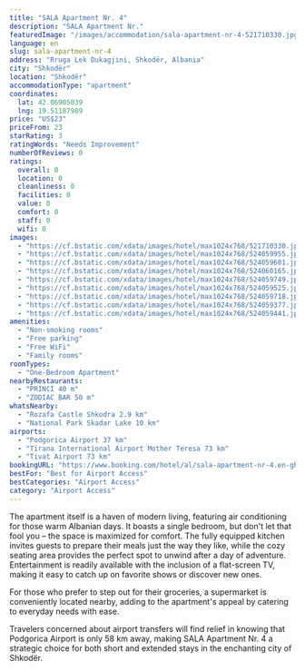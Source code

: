 ```yaml
---
title: "SALA Apartment Nr. 4"
description: "SALA Apartment Nr."
featuredImage: "/images/accommodation/sala-apartment-nr-4-521710330.jpg"
language: en
slug: sala-apartment-nr-4
address: "Rruga Lek Dukagjini, Shkodër, Albania"
city: "Shkodër"
location: "Shkodër"
accommodationType: "apartment"
coordinates:
  lat: 42.06905039
  lng: 19.51187989
price: "US$23"
priceFrom: 23
starRating: 3
ratingWords: "Needs Improvement"
numberOfReviews: 0
ratings:
  overall: 0
  location: 0
  cleanliness: 0
  facilities: 0
  value: 0
  comfort: 0
  staff: 0
  wifi: 0
images:
  - "https://cf.bstatic.com/xdata/images/hotel/max1024x768/521710330.jpg?k=e88f2c99db19e7d7f59c8aee5efa12592d93590067ff05396fd849de12222c72&o=&hp=1"
  - "https://cf.bstatic.com/xdata/images/hotel/max1024x768/524059955.jpg?k=2b127431d10da682d8094b0773d6cc36162502ef3577b8bccecc1a5169ee3aa3&o=&hp=1"
  - "https://cf.bstatic.com/xdata/images/hotel/max1024x768/524059601.jpg?k=ec0d415012f153e4e876fc2aa610c3d91493aec6d26cbde8ba3b143d5b934134&o=&hp=1"
  - "https://cf.bstatic.com/xdata/images/hotel/max1024x768/524060165.jpg?k=76e3d620e88e784d9c2075b4909d7ac027bf14cddfd48a251c0417a89d1fefc1&o=&hp=1"
  - "https://cf.bstatic.com/xdata/images/hotel/max1024x768/524059749.jpg?k=8e251c30bc38ac8997be5d462c450d0e4c55723d5a95f8726d20d0fbd4c58d0d&o=&hp=1"
  - "https://cf.bstatic.com/xdata/images/hotel/max1024x768/524059525.jpg?k=3344615881fdd345bfbcee9b21c0b8fd5d5a921482f43b0b93932997deeb0288&o=&hp=1"
  - "https://cf.bstatic.com/xdata/images/hotel/max1024x768/524059718.jpg?k=cb208e2f35c55aeb32a71da9134495dd1770aeef4259590523a188f79a8061a4&o=&hp=1"
  - "https://cf.bstatic.com/xdata/images/hotel/max1024x768/524059377.jpg?k=ae14a642691ed0f15f9bae568834c67924a48adede8f8b28084e952d78bf0bd5&o=&hp=1"
  - "https://cf.bstatic.com/xdata/images/hotel/max1024x768/524059441.jpg?k=33da50c12f7cd16bbcdd070716d469a8cd420848c9fa4ccd7dd31a69bd9d3d55&o=&hp=1"
amenities:
  - "Non-smoking rooms"
  - "Free parking"
  - "Free WiFi"
  - "Family rooms"
roomTypes:
  - "One-Bedroom Apartment"
nearbyRestaurants:
  - "PRINCI 40 m"
  - "ZODIAC BAR 50 m"
whatsNearby:
  - "Rozafa Castle Shkodra 2.9 km"
  - "National Park Skadar Lake 10 km"
airports:
  - "Podgorica Airport 37 km"
  - "Tirana International Airport Mother Teresa 73 km"
  - "Tivat Airport 73 km"
bookingURL: "https://www.booking.com/hotel/al/sala-apartment-nr-4.en-gb.html?aid=8035640"
bestFor: "Best for Airport Access"
bestCategories: "Airport Access"
category: "Airport Access"
---
```


The apartment itself is a haven of modern living, featuring air conditioning for those warm Albanian days. It boasts a single bedroom, but don't let that fool you – the space is maximized for comfort. The fully equipped kitchen invites guests to prepare their meals just the way they like, while the cozy seating area provides the perfect spot to unwind after a day of adventure. Entertainment is readily available with the inclusion of a flat-screen TV, making it easy to catch up on favorite shows or discover new ones.

For those who prefer to step out for their groceries, a supermarket is conveniently located nearby, adding to the apartment's appeal by catering to everyday needs with ease.

Travelers concerned about airport transfers will find relief in knowing that Podgorica Airport is only 58 km away, making SALA Apartment Nr. 4 a strategic choice for both short and extended stays in the enchanting city of Shkodër.